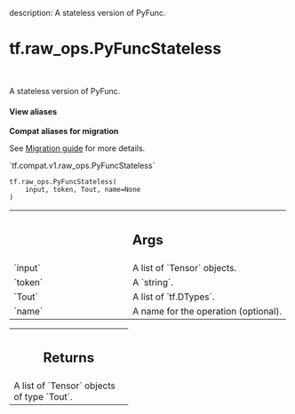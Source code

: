 description: A stateless version of PyFunc.

<div itemscope itemtype="http://developers.google.com/ReferenceObject">
<meta itemprop="name" content="tf.raw_ops.PyFuncStateless" />
<meta itemprop="path" content="Stable" />
</div>

# tf.raw_ops.PyFuncStateless

<!-- Insert buttons and diff -->

<table class="tfo-notebook-buttons tfo-api nocontent" align="left">

</table>



A stateless version of PyFunc.

<section class="expandable">
  <h4 class="showalways">View aliases</h4>
  <p>
<b>Compat aliases for migration</b>
<p>See
<a href="https://www.tensorflow.org/guide/migrate">Migration guide</a> for
more details.</p>
<p>`tf.compat.v1.raw_ops.PyFuncStateless`</p>
</p>
</section>

<pre class="devsite-click-to-copy prettyprint lang-py tfo-signature-link">
<code>tf.raw_ops.PyFuncStateless(
    input, token, Tout, name=None
)
</code></pre>



<!-- Placeholder for "Used in" -->


<!-- Tabular view -->
 <table class="responsive fixed orange">
<colgroup><col width="214px"><col></colgroup>
<tr><th colspan="2"><h2 class="add-link">Args</h2></th></tr>

<tr>
<td>
`input`
</td>
<td>
A list of `Tensor` objects.
</td>
</tr><tr>
<td>
`token`
</td>
<td>
A `string`.
</td>
</tr><tr>
<td>
`Tout`
</td>
<td>
A list of `tf.DTypes`.
</td>
</tr><tr>
<td>
`name`
</td>
<td>
A name for the operation (optional).
</td>
</tr>
</table>



<!-- Tabular view -->
 <table class="responsive fixed orange">
<colgroup><col width="214px"><col></colgroup>
<tr><th colspan="2"><h2 class="add-link">Returns</h2></th></tr>
<tr class="alt">
<td colspan="2">
A list of `Tensor` objects of type `Tout`.
</td>
</tr>

</table>

